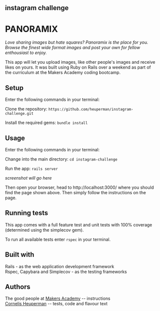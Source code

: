 ## instagram challenge

# PANORAMIX

*Love sharing images but hate squares? Panoramix is the place for you. Browse the finest wide format images and post your own for fellow enthousiast to enjoy.*

This app will let you upload images, like other people's images and receive likes on yours. It was built using Ruby on Rails over a weekend as part of the curriculum at the Makers Academy coding bootcamp.

## Setup
Enter the following commands in your terminal:

Clone the repository:
`https://github.com/heuperman/instagram-challenge.git`

Install the required gems:
`bundle install`

## Usage
Enter the following commands in your terminal:

Change into the main directory:
`cd instagram-challenge`

Run the app:
`rails server`

*screenshot will go here*

Then open your browser, head to http://localhost:3000/ where you should find the page shown above. Then simply follow the instructions on the page.

## Running tests
This app comes with a full feature test and unit tests with 100% coverage (determined using the simplecov gem).

To run all available tests enter `rspec` in your terminal.

## Built with
Rails - as the web application development framework  
Rspec, Capybara and Simplecov - as the testing frameworks

## Authors
The good people at [Makers Academy](https://makers.tech/) -- instructions  
[Cornelis Heuperman](https://github.com/heuperman) -- tests, code and flavour text
